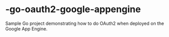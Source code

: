 -go-oauth2-google-appengine
===================

Sample Go project demonstrating how to do OAuth2 when deployed on the Google App Engine.
